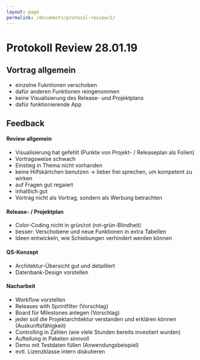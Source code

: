 ```yaml
---
layout: page
permalink: /documents/protocol-review/2/
---
```


# Protokoll Review 28.01.19

## Vortrag allgemein
- einzelne Fukntionen verschoben
- dafür anderen Funktionen reingenommen
- keine Visualisierung des Release- und Projektplans
- dafür funktionierende App 

## Feedback
#### Review allgemein
- Visualisierung hat gefehlt (Punkte von Projekt- / Releaseplan als Folien)
- Vortragsweise schwach
- Einstieg in Thema nicht vorhanden
- keine Hilfskärtchen benutzen -> lieber frei sprechen, um kompetent zu wirken
- auf Fragen gut regaiert
- inhaltlich gut
- Vortrag nicht als Vortrag, sondern als Werbung betrachten

#### Release- / Projektplan
- Color-Coding nicht in grün/rot (rot-grün-Blindheit)
- besser: Verschobene und neue Funktionen in extra Tabellen
- Ideen entwickeln, wie Schiebungen verhindert werden können

#### QS-Konzept
- Architektur-Übersicht gut und detailliert
- Datenbank-Design vorstellen

#### Nacharbeit
- Workflow vorstellen
- Releases with Sprintfilter (Vorschlag)
- Board für Milestones anlegen (Vorschlag)
- jeder soll die Projektarchitektur verstanden und erklären können (Auskunftsfähigkeit)
- Controlling in Zahlen (wie viele Stunden bereits investiert wurden)
- Aufteilung in Paketen sinnvoll
- Demo mit Testdaten füllen (Anwendungsbeispiel)
- evtl. Lizenzklasse intern diskutieren